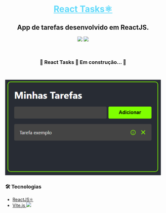 <h1 align="center">
    <a style="color: #61DAFB;" href="https://isaac-yuri.github.io/react-tasks/">React Tasks⚛️</a>
</h1>

<h2 align="center">App de tarefas desenvolvido em ReactJS.</h2>
<p align='center'>
    <img src="https://img.shields.io/github/license/Isaac-Yuri/react-tasks" />
    <img src="https://img.shields.io/static/v1?label=Yarn&message=1.22.11&color=pink" />
</p>

<br>

<h3 align="center"> 
	🚧 React Tasks 📃 Em construção... 🚧
</h3>

<br>

<p align='center'><img src="./project-image.PNG"></p>

### 🛠 Tecnologias

- [ReactJS⚛️](https://pt-br.reactjs.org/)
    <li>
    <a href="https://vitejs.dev/">
    Vite.js <img style="width: 15px;" src="https://vitejs.dev/logo.svg" />
    </a>
    </li>
